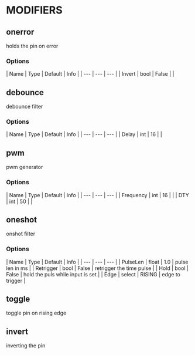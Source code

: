 # MODIFIERS
## onerror
holds the pin on error

### Options
| Name | Type | Default | Info |
| --- | --- | --- |
| Invert | bool | False |  |

## debounce
debounce filter

### Options
| Name | Type | Default | Info |
| --- | --- | --- |
| Delay | int | 16 |  |

## pwm
pwm generator

### Options
| Name | Type | Default | Info |
| --- | --- | --- |
| Frequency | int | 16 |  |
| DTY | int | 50 |  |

## oneshot
onshot filter

### Options
| Name | Type | Default | Info |
| --- | --- | --- |
| PulseLen | float | 1.0 | pulse len in ms |
| Retrigger | bool | False | retrigger the time pulse |
| Hold | bool | False | hold the puls while input is set |
| Edge | select | RISING | edge to trigger |

## toggle
toggle pin on rising edge

## invert
inverting the pin

